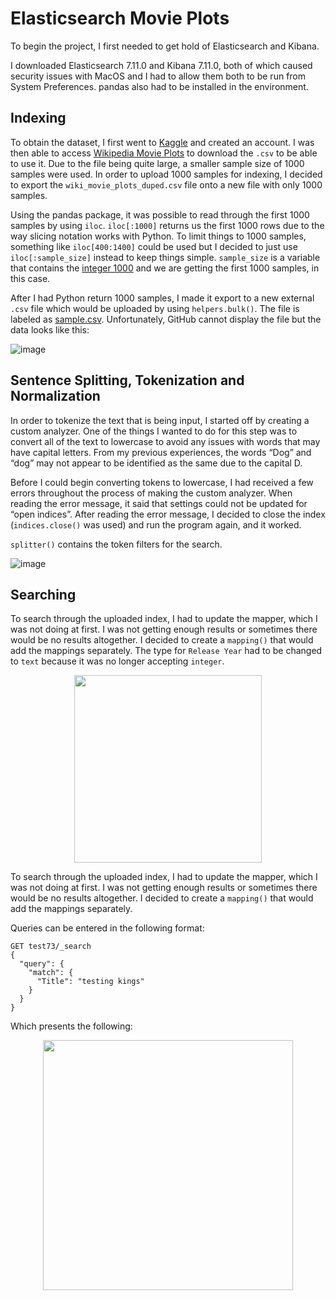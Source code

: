 # Elasticsearch Movie Plots

To begin the project, I first needed to get hold of Elasticsearch and Kibana. 

I downloaded Elasticsearch 7.11.0 and Kibana 7.11.0, both of which caused security issues with MacOS and I had to allow them both to be run from System Preferences. pandas also had to be installed in the environment. 

## Indexing

To obtain the dataset, I first went to [Kaggle](https://www.kaggle.com/) and created an account. I was then able to access [Wikipedia Movie Plots](https://www.kaggle.com/jrobischon/wikipedia-movie-plots?select=wiki_movie_plots_deduped.csv) to download the `.csv` to be able to use it. Due to the file being quite large, a smaller sample size of 1000 samples were used. In order to upload 1000 samples for indexing, I decided to export the `wiki_movie_plots_duped.csv` file onto a new file with only 1000 samples.

Using the pandas package, it was possible to read through the first 1000 samples by using `iloc`. `iloc[:1000]` returns us the first 1000 rows due to the way slicing notation works with Python. To limit things to 1000 samples, something like `iloc[400:1400]` could be used but I decided to just use `iloc[:sample_size]` instead to keep things simple. `sample_size` is a variable that contains the [integer 1000](https://github.com/sachinlim/elasticsearch-movie-plots/blob/main/elasticsearch.py#L29) and we are getting the first 1000 samples, in this case.

After I had Python return 1000 samples, I made it export to a new external `.csv` file which would be uploaded by using `helpers.bulk()`. The file is labeled as [sample.csv](sample.csv). Unfortunately, GitHub cannot display the file but the data looks like this: 

![image](https://user-images.githubusercontent.com/80691974/210362544-6ab650db-2de5-49f4-aa19-2ee5b373f305.png)


## Sentence Splitting, Tokenization and Normalization

In order to tokenize the text that is being input, I started off by creating a custom analyzer. One of the things I wanted to do for this step was to convert all of the text to lowercase to avoid any issues with words that may have capital letters. From my previous experiences, the words “Dog” and “dog” may not appear to be identified as the same due to the capital D.

Before I could begin converting tokens to lowercase, I had received a few errors throughout the process of making the custom analyzer. When reading the error message, it said that settings could not be updated for “open indices”. After reading the error message, I decided to close the index (`indices.close()` was used) and run the program again, and it worked.

`splitter()` contains the token filters for the search.

![image](https://user-images.githubusercontent.com/80691974/210360534-7218d0ac-65bc-4cce-baee-a4ee36709058.png)

## Searching 

To search through the uploaded index, I had to update the mapper, which I was not doing at first. I was not getting enough results or sometimes there would be no results altogether. I decided to create a `mapping()` that would add the mappings separately. The type for `Release Year` had to be changed to `text` because it was no longer accepting `integer`.


<p align="center">
  <img src="https://user-images.githubusercontent.com/80691974/210361143-f72eb74a-2e3f-428b-9788-51825bc1c376.png" width="300">
</p>

To search through the uploaded index, I had to update the mapper, which I was not doing at first. I was not getting enough results or sometimes there would be no results altogether. I decided to create a `mapping()` that would add the mappings separately. 

Queries can be entered in the following format: 
```
GET test73/_search
{
  "query": {
    "match": {
      "Title": "testing kings"
    }
  } 
}
```

Which presents the following: 

<p align="center">
  <img src="https://user-images.githubusercontent.com/80691974/210361963-63a5399a-53e6-4b79-96cf-3c1d2bc8ab85.png" width="400">
</p>


